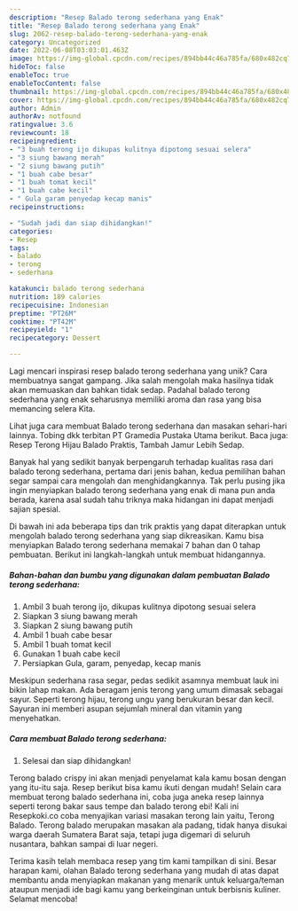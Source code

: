 ```yaml
---
description: "Resep Balado terong sederhana yang Enak"
title: "Resep Balado terong sederhana yang Enak"
slug: 2062-resep-balado-terong-sederhana-yang-enak
category: Uncategorized
date: 2022-06-08T03:03:01.463Z
image: https://img-global.cpcdn.com/recipes/894bb44c46a785fa/680x482cq70/balado-terong-sederhana-foto-resep-utama.jpg
hideToc: false
enableToc: true
enableTocContent: false
thumbnail: https://img-global.cpcdn.com/recipes/894bb44c46a785fa/680x482cq70/balado-terong-sederhana-foto-resep-utama.jpg
cover: https://img-global.cpcdn.com/recipes/894bb44c46a785fa/680x482cq70/balado-terong-sederhana-foto-resep-utama.jpg
author: Admin
authorAv: notfound
ratingvalue: 3.6
reviewcount: 18
recipeingredient:
- "3 buah terong ijo dikupas kulitnya dipotong sesuai selera"
- "3 siung bawang merah"
- "2 siung bawang putih"
- "1 buah cabe besar"
- "1 buah tomat kecil"
- "1 buah cabe kecil"
- " Gula garam penyedap kecap manis"
recipeinstructions:

- "Sudah jadi dan siap dihidangkan!"
categories:
- Resep
tags:
- balado
- terong
- sederhana

katakunci: balado terong sederhana 
nutrition: 189 calories
recipecuisine: Indonesian
preptime: "PT26M"
cooktime: "PT42M"
recipeyield: "1"
recipecategory: Dessert

---
```





Lagi mencari inspirasi resep balado terong sederhana yang unik? Cara membuatnya sangat gampang. Jika salah mengolah maka hasilnya tidak akan memuaskan dan bahkan tidak sedap. Padahal balado terong sederhana yang enak seharusnya memiliki aroma dan rasa yang bisa memancing selera Kita.





Lihat juga cara membuat Balado terong sederhana dan masakan sehari-hari lainnya. Tobing dkk terbitan PT Gramedia Pustaka Utama berikut. Baca juga: Resep Terong Hijau Balado Praktis, Tambah Jamur Lebih Sedap.

Banyak hal yang sedikit banyak berpengaruh terhadap kualitas rasa dari balado terong sederhana, pertama dari jenis bahan, kedua pemilihan bahan segar sampai cara mengolah dan menghidangkannya. Tak perlu pusing jika ingin menyiapkan balado terong sederhana yang enak di mana pun anda berada, karena asal sudah tahu triknya maka hidangan ini dapat menjadi sajian spesial.






Di bawah ini ada beberapa tips dan trik praktis yang dapat diterapkan untuk mengolah balado terong sederhana yang siap dikreasikan. Kamu bisa menyiapkan Balado terong sederhana memakai 7 bahan dan 0 tahap pembuatan. Berikut ini langkah-langkah untuk membuat hidangannya.

<!--inarticleads1-->

##### Bahan-bahan dan bumbu yang digunakan dalam pembuatan Balado terong sederhana:

1. Ambil 3 buah terong ijo, dikupas kulitnya dipotong sesuai selera
1. Siapkan 3 siung bawang merah
1. Siapkan 2 siung bawang putih
1. Ambil 1 buah cabe besar
1. Ambil 1 buah tomat kecil
1. Gunakan 1 buah cabe kecil
1. Persiapkan  Gula, garam, penyedap, kecap manis


Meskipun sederhana rasa segar, pedas sedikit asamnya membuat lauk ini bikin lahap makan. Ada beragam jenis terong yang umum dimasak sebagai sayur. Seperti terong hijau, terong ungu yang berukuran besar dan kecil. Sayuran ini memberi asupan sejumlah mineral dan vitamin yang menyehatkan. 

<!--inarticleads2-->

##### Cara membuat Balado terong sederhana:


1. Selesai dan siap dihidangkan!

Terong balado crispy ini akan menjadi penyelamat kala kamu bosan dengan yang itu-itu saja. Resep berikut bisa kamu ikuti dengan mudah! Selain cara membuat terong balado sederhana ini, coba juga aneka resep lainnya seperti terong bakar saus tempe dan balado terong ebi! Kali ini Resepkoki.co coba menyajikan variasi masakan terong lain yaitu, Terong Balado. Terong balado merupakan masakan ala padang, tidak hanya disukai warga daerah Sumatera Barat saja, tetapi juga digemari di seluruh nusantara, bahkan sampai di luar negeri. 

Terima kasih telah membaca resep yang tim kami tampilkan di sini. Besar harapan kami, olahan Balado terong sederhana yang mudah di atas dapat membantu anda menyiapkan makanan yang menarik untuk keluarga/teman ataupun menjadi ide bagi kamu yang berkeinginan untuk berbisnis kuliner. Selamat mencoba!
